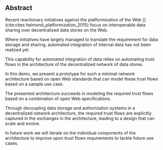 ## Abstract
<!-- Context      -->
<!-- todo: return to old abstract for contextualization? -->
Recent reactionary initiatives against
the platformization of the Web 
[](cite:cites helmond_platformization_2015)
focus on interoperable data sharing over
decentralized data stores on the Web.
<!-- Need         -->
Where initiatives have largely managed
to translate the requirement for data storage
and sharing, automated integration of 
internal data has not been realized yet.
<!-- Task -->
This capability for automated integration
of data relies on automating trust flows
in the architecture of the decentralized
network of data stores.
<!-- Object       -->
In this demo, we present a prototype
for such a minimal network architecture
based on open Web standards that can
model these trust flows
based on a sample use case.
<!-- Findings - todo: rewrite    -->
The presented architecture succeeds in
modeling the required trust flows based
on a combination of open Web specifications.
<!-- Conclusion - todo: rewrite   -->
Through decoupling data storage and authorization
systems in a decentralized network architecture,
the required trust flows are explicitly captured 
in the exchanges in the architecture, leading to
a design that can scale and evolve.
<!-- Perspectives - todo: rewrite -->
In future work we will iterate on the individual
components of the architecture to improve upon 
trust flows requirements to tackle future use cases.



